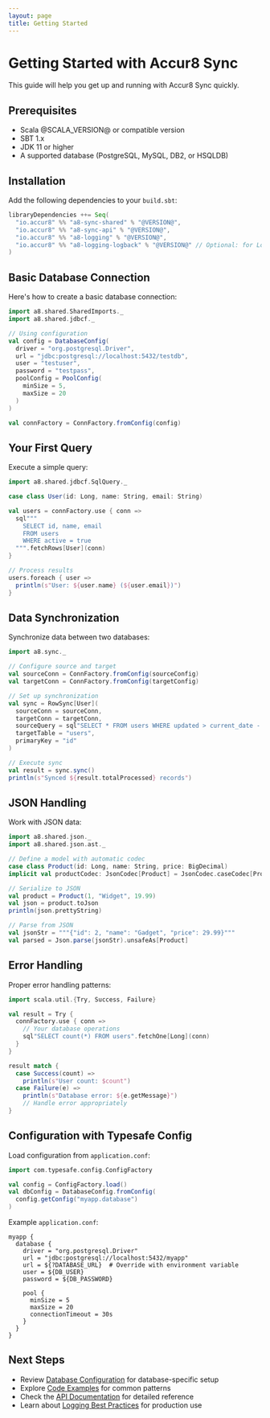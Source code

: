 ```yaml
---
layout: page
title: Getting Started
---
```


# Getting Started with Accur8 Sync

This guide will help you get up and running with Accur8 Sync quickly.

## Prerequisites

- Scala @SCALA_VERSION@ or compatible version
- SBT 1.x
- JDK 11 or higher
- A supported database (PostgreSQL, MySQL, DB2, or HSQLDB)

## Installation

Add the following dependencies to your `build.sbt`:

```scala mdoc:silent
libraryDependencies ++= Seq(
  "io.accur8" %% "a8-sync-shared" % "@VERSION@",
  "io.accur8" %% "a8-sync-api" % "@VERSION@",
  "io.accur8" %% "a8-logging" % "@VERSION@",
  "io.accur8" %% "a8-logging-logback" % "@VERSION@" // Optional: for Logback support
)
```

## Basic Database Connection

Here's how to create a basic database connection:

```scala mdoc
import a8.shared.SharedImports._
import a8.shared.jdbcf._

// Using configuration
val config = DatabaseConfig(
  driver = "org.postgresql.Driver",
  url = "jdbc:postgresql://localhost:5432/testdb",
  user = "testuser",
  password = "testpass",
  poolConfig = PoolConfig(
    minSize = 5,
    maxSize = 20
  )
)

val connFactory = ConnFactory.fromConfig(config)
```

## Your First Query

Execute a simple query:

```scala mdoc:compile-only
import a8.shared.jdbcf.SqlQuery._

case class User(id: Long, name: String, email: String)

val users = connFactory.use { conn =>
  sql"""
    SELECT id, name, email 
    FROM users 
    WHERE active = true
  """.fetchRows[User](conn)
}

// Process results
users.foreach { user =>
  println(s"User: ${user.name} (${user.email})")
}
```

## Data Synchronization

Synchronize data between two databases:

```scala mdoc:compile-only
import a8.sync._

// Configure source and target
val sourceConn = ConnFactory.fromConfig(sourceConfig)
val targetConn = ConnFactory.fromConfig(targetConfig)

// Set up synchronization
val sync = RowSync[User](
  sourceConn = sourceConn,
  targetConn = targetConn,
  sourceQuery = sql"SELECT * FROM users WHERE updated > current_date - 1",
  targetTable = "users",
  primaryKey = "id"
)

// Execute sync
val result = sync.sync()
println(s"Synced ${result.totalProcessed} records")
```

## JSON Handling

Work with JSON data:

```scala mdoc
import a8.shared.json._
import a8.shared.json.ast._

// Define a model with automatic codec
case class Product(id: Long, name: String, price: BigDecimal)
implicit val productCodec: JsonCodec[Product] = JsonCodec.caseCodec[Product]

// Serialize to JSON
val product = Product(1, "Widget", 19.99)
val json = product.toJson
println(json.prettyString)

// Parse from JSON
val jsonStr = """{"id": 2, "name": "Gadget", "price": 29.99}"""
val parsed = Json.parse(jsonStr).unsafeAs[Product]
```

## Error Handling

Proper error handling patterns:

```scala mdoc:compile-only
import scala.util.{Try, Success, Failure}

val result = Try {
  connFactory.use { conn =>
    // Your database operations
    sql"SELECT count(*) FROM users".fetchOne[Long](conn)
  }
}

result match {
  case Success(count) => 
    println(s"User count: $count")
  case Failure(e) =>
    println(s"Database error: ${e.getMessage}")
    // Handle error appropriately
}
```

## Configuration with Typesafe Config

Load configuration from `application.conf`:

```scala mdoc:compile-only
import com.typesafe.config.ConfigFactory

val config = ConfigFactory.load()
val dbConfig = DatabaseConfig.fromConfig(
  config.getConfig("myapp.database")
)
```

Example `application.conf`:

```hocon
myapp {
  database {
    driver = "org.postgresql.Driver"
    url = "jdbc:postgresql://localhost:5432/myapp"
    url = ${?DATABASE_URL}  # Override with environment variable
    user = ${DB_USER}
    password = ${DB_PASSWORD}
    
    pool {
      minSize = 5
      maxSize = 20
      connectionTimeout = 30s
    }
  }
}
```

## Next Steps

- Review [Database Configuration](database-configuration.md) for database-specific setup
- Explore [Code Examples](examples.md) for common patterns
- Check the [API Documentation](../api/index.html) for detailed reference
- Learn about [Logging Best Practices](logging-guide.md) for production use
